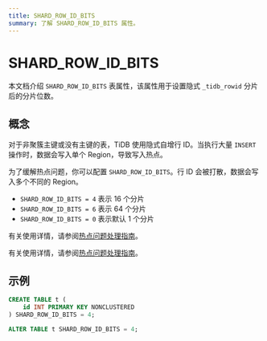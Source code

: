 ```yaml
---
title: SHARD_ROW_ID_BITS
summary: 了解 SHARD_ROW_ID_BITS 属性。
---
```


# SHARD_ROW_ID_BITS

本文档介绍 `SHARD_ROW_ID_BITS` 表属性，该属性用于设置隐式 `_tidb_rowid` 分片后的分片位数。

## 概念

对于非聚簇主键或没有主键的表，TiDB 使用隐式自增行 ID。当执行大量 `INSERT` 操作时，数据会写入单个 Region，导致写入热点。

为了缓解热点问题，你可以配置 `SHARD_ROW_ID_BITS`。行 ID 会被打散，数据会写入多个不同的 Region。

- `SHARD_ROW_ID_BITS = 4` 表示 16 个分片
- `SHARD_ROW_ID_BITS = 6` 表示 64 个分片
- `SHARD_ROW_ID_BITS = 0` 表示默认 1 个分片

<CustomContent platform="tidb">

有关使用详情，请参阅[热点问题处理指南](/troubleshoot-hot-spot-issues.md#use-shard_row_id_bits-to-process-hotspots)。

</CustomContent>

<CustomContent platform="tidb-cloud">

有关使用详情，请参阅[热点问题处理指南](https://docs.pingcap.com/tidb/stable/troubleshoot-hot-spot-issues#use-shard_row_id_bits-to-process-hotspots)。

</CustomContent>

## 示例

```sql
CREATE TABLE t (
    id INT PRIMARY KEY NONCLUSTERED
) SHARD_ROW_ID_BITS = 4;
```

```sql
ALTER TABLE t SHARD_ROW_ID_BITS = 4;
```
